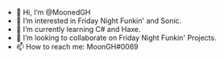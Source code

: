 - 👋 Hi, I’m @MoonedGH
- 👀 I’m interested in Friday Night Funkin' and Sonic.
- 🌱 I’m currently learning C# and Haxe.
- 💞️ I’m looking to collaborate on Friday Night Funkin' Projects.
- 📫 How to reach me: MoonGH#0069

<!---
MoonedGH/MoonedGH is a ✨ special ✨ repository because its `README.md` (this file) appears on your GitHub profile.
You can click the Preview link to take a look at your changes.
--->
